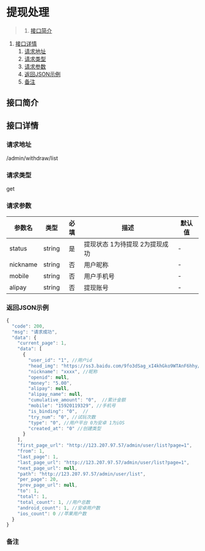 # 提现处理

>1. [接口简介](#接口简介 "接口简介")
1. [接口详情](#接口详情 "接口详情")
	1. [请求地址](#请求地址 "请求地址")
	1. [请求类型](#请求类型 "请求类型")
	1. [请求参数](#请求参数 "请求参数")
	1. [返回JSON示例](#返回JSON示例 "返回JSON示例")
	1. [备注](#备注 "备注")



## 接口简介


## 接口详情 

### 请求地址
/admin/withdraw/list

### 请求类型
get

### 请求参数
| 参数名 | 类型 | 必填 | 描述 | 默认值 |
| --- | :---: | :---: | --- | --- |
| status | string | 是 | 提现状态 1为待提现 2为提现成功 | - |
| nickname | string | 否 | 用户昵称 | - |
| mobile | string | 否 | 用户手机号 | - |
| alipay | string | 否 | 提现账号 | - |



### 返回JSON示例
```javascript
{
  "code": 200,
  "msg": "请求成功",
  "data": {
    "current_page": 1,
    "data": [
      {
        "user_id": "1", //用户id
        "head_img": "https://ss3.baidu.com/9fo3dSag_xI4khGko9WTAnF6hhy/image/h%3D300/sign=87d6daed02f41bd5c553eef461d881a0/f9198618367adab4b025268587d4b31c8601e47b.jpg",
        "nickname": "xxxx", //昵称
        "openid": null,
        "money": "5.00",
        "alipay": null,
        "alipay_name": null,
        "cumulative_amount": "0",  //累计金额
        "mobile": "15920119329", //手机号
        "is_binding": "0",  //
        "try_num": "0", //试玩次数
        "type": "0", //用户平台 0为安卓 1为iOS
        "created_at": "0" //创建类型
      }
    ],
    "first_page_url": "http://123.207.97.57/admin/user/list?page=1",
    "from": 1,
    "last_page": 1,
    "last_page_url": "http://123.207.97.57/admin/user/list?page=1",
    "next_page_url": null,
    "path": "http://123.207.97.57/admin/user/list",
    "per_page": 20,
    "prev_page_url": null,
    "to": 1,
    "total": 1,
    "total_count": 1, //用户总数
    "android_count": 1, //安卓用户数
    "ios_count": 0 //苹果用户数
  }
}
```

### 备注
